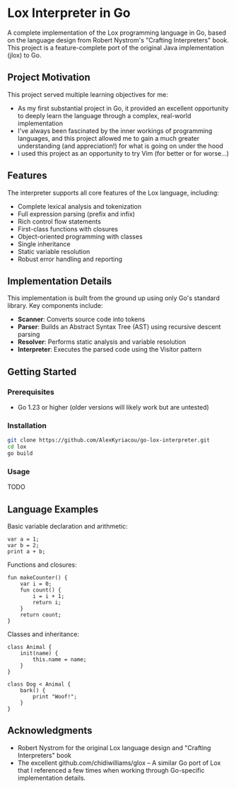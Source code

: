 # Lox Interpreter in Go

A complete implementation of the Lox programming language in Go, based on the language design from Robert Nystrom's "Crafting Interpreters" book. This project is a feature-complete port of the original Java implementation (jlox) to Go.

## Project Motivation
This project served multiple learning objectives for me:

- As my first substantial project in Go, it provided an excellent opportunity to deeply learn the language through a complex, real-world implementation
- I've always been fascinated by the inner workings of programming languages, and this project allowed me to gain a much greater understanding (and appreciation!) for what is going on under the hood
- I used this project as an opportunity to try Vim (for better or for worse...)

## Features

The interpreter supports all core features of the Lox language, including:

- Complete lexical analysis and tokenization
- Full expression parsing (prefix and infix)
- Rich control flow statements
- First-class functions with closures
- Object-oriented programming with classes
- Single inheritance
- Static variable resolution
- Robust error handling and reporting

## Implementation Details

This implementation is built from the ground up using only Go's standard library. Key components include:

- **Scanner**: Converts source code into tokens
- **Parser**: Builds an Abstract Syntax Tree (AST) using recursive descent parsing
- **Resolver**: Performs static analysis and variable resolution
- **Interpreter**: Executes the parsed code using the Visitor pattern

## Getting Started

### Prerequisites

- Go 1.23 or higher (older versions will likely work but are untested)

### Installation

```bash
git clone https://github.com/AlexKyriacou/go-lox-interpreter.git
cd lox
go build
```

### Usage

TODO

## Language Examples

Basic variable declaration and arithmetic:
```lox
var a = 1;
var b = 2;
print a + b;
```

Functions and closures:
```lox
fun makeCounter() {
    var i = 0;
    fun count() {
        i = i + 1;
        return i;
    }
    return count;
}
```

Classes and inheritance:
```lox
class Animal {
    init(name) {
        this.name = name;
    }
}

class Dog < Animal {
    bark() {
        print "Woof!";
    }
}
```

## Acknowledgments

- Robert Nystrom for the original Lox language design and "Crafting Interpreters" book
- The excellent github.com/chidiwilliams/glox – A similar Go port of Lox that I referenced a few times when working through Go-specific implementation details.